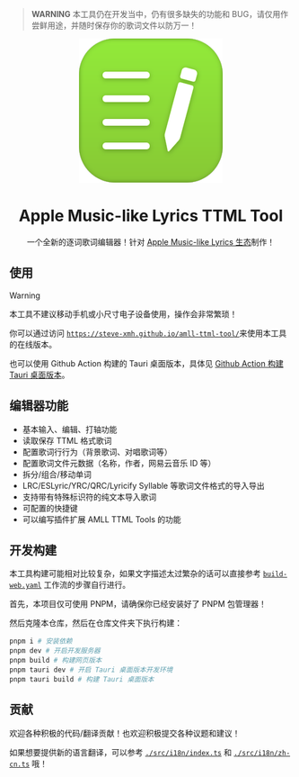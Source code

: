 > **WARNING**
> 本工具仍在开发当中，仍有很多缺失的功能和 BUG，请仅用作尝鲜用途，并随时保存你的歌词文件以防万一！

<div align=center>

![](./public/logo.svg)

# Apple Music-like Lyrics TTML Tool

一个全新的逐词歌词编辑器！针对 [Apple Music-like Lyrics 生态](https://github.com/Steve-xmh/applemusic-like-lyrics)制作！

</div>

## 使用

> [!WARNING]
> 本工具不建议移动手机或小尺寸电子设备使用，操作会非常繁琐！

你可以通过访问 [`https://steve-xmh.github.io/amll-ttml-tool/`](https://steve-xmh.github.io/amll-ttml-tool/)来使用本工具的在线版本。

也可以使用 Github Action 构建的 Tauri 桌面版本，具体见 [Github Action 构建 Tauri 桌面版本](https://github.com/Steve-xmh/amll-ttml-tool/actions/workflows/build-test.yaml)。

## 编辑器功能

- 基本输入、编辑、打轴功能
- 读取保存 TTML 格式歌词
- 配置歌词行行为（背景歌词、对唱歌词等）
- 配置歌词文件元数据（名称，作者，网易云音乐 ID 等）
- 拆分/组合/移动单词
- LRC/ESLyric/YRC/QRC/Lyricify Syllable 等歌词文件格式的导入导出
- 支持带有特殊标识符的纯文本导入歌词
- 可配置的快捷键
- 可以编写插件扩展 AMLL TTML Tools 的功能

## 开发构建

本工具构建可能相对比较复杂，如果文字描述太过繁杂的话可以直接参考 [`build-web.yaml`](.github/workflows/build-web.yaml) 工作流的步骤自行进行。

首先，本项目仅可使用 PNPM，请确保你已经安装好了 PNPM 包管理器！

然后克隆本仓库，然后在仓库文件夹下执行构建：

```bash
pnpm i # 安装依赖
pnpm dev # 开启开发服务器
pnpm build # 构建网页版本
pnpm tauri dev # 开启 Tauri 桌面版本开发环境
pnpm tauri build # 构建 Tauri 桌面版本
```

## 贡献

欢迎各种积极的代码/翻译贡献！也欢迎积极提交各种议题和建议！

如果想要提供新的语言翻译，可以参考 [`./src/i18n/index.ts`](./src/i18n/index.ts) 和 [`./src/i18n/zh-cn.ts`](./src/i18n/zh-cn.ts) 哦！
